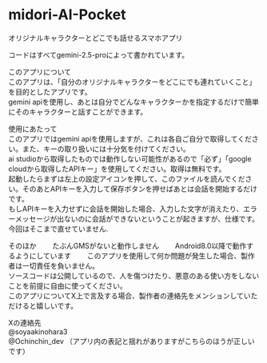 # midori-AI-Pocket
オリジナルキャラクターとどこでも話せるスマホアプリ  

コードはすべてgemini-2.5-proによって書かれています。  

このアプリについて  
このアプリは、「自分のオリジナルキャラクターをどこにでも連れていくこと」を目的としたアプリです。  
gemini apiを使用し、あとは自分でどんなキャラクターかを指定するだけで簡単にそのキャラクターと話すことができます。  

使用にあたって    
このアプリではgemini apiを使用しますが、これは各自ご自分で取得してください。また、キーの取り扱いには十分気を付けてください。  
ai studioから取得したものでは動作しない可能性があるので「必ず」「google cloudから取得したAPIキー」を使用してください。取得は無料です。  
起動したらまずは左上の設定アイコンを押して、このファイルを読んでください。そのあとAPIキーを入力して保存ボタンを押せばあとは会話を開始するだけです。  
もしAPIキーを入力せずに会話を開始した場合、入力した文字が消えたり、エラーメッセージが出ないのに会話ができないということが起きますが、仕様です。今回はそこまで直せていません.  

そのほか　　
たぶんGMSがないと動作しません　　
Android8.0以降で動作するようにしています　　
このアプリを使用して何か問題が発生した場合、製作者は一切責任を負いません。  
ソースコードは公開しているので、人を傷つけたり、悪意のある使い方をしないことを前提に自由に使ってください。  
このアプリについてX上で言及する場合、製作者の連絡先をメンションしていただけると嬉しいです。  

Xの連絡先  
@soyaakinohara3  
@Ochinchin_dev  （アプリ内の表記と揺れがありますがこちらのほうが正しいです）
